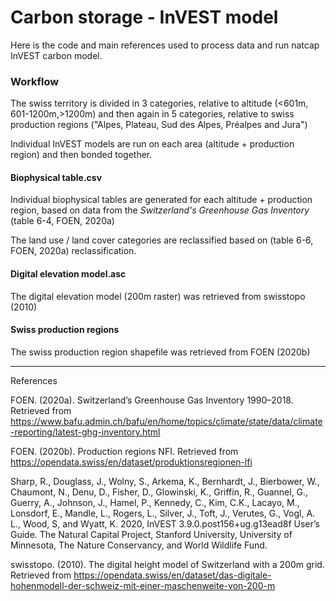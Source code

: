 # Carbon storage - InVEST model

Here is the code and main references used to process data and run natcap InVEST carbon model.

### Workflow

The swiss territory is divided in 3 categories, relative to altitude (<601m, 601-1200m,>1200m) and then again in 5 categories, relative to swiss production regions ("Alpes, Plateau, Sud des Alpes, Préalpes and Jura")

Individual InVEST models are run on each area (altitude + production region) and then bonded together. 

#### Biophysical table.csv

Individual biophysical tables are generated for each altitude + production region, based on data from the *Switzerland's Greenhouse Gas Inventory* (table 6-4, FOEN, 2020a)

The land use / land cover categories are reclassified based on (table 6-6, FOEN, 2020a) reclassification. 

#### Digital elevation model.asc

The digital elevation model (200m raster) was retrieved from swisstopo (2010)

#### Swiss production regions

The swiss production region shapefile was retrieved from FOEN (2020b)

------

References 

FOEN. (2020a). Switzerland’s Greenhouse Gas Inventory 1990–2018. Retrieved from https://www.bafu.admin.ch/bafu/en/home/topics/climate/state/data/climate-reporting/latest-ghg-inventory.html

FOEN. (2020b). Production regions NFI. Retrieved from https://opendata.swiss/en/dataset/produktionsregionen-lfi

Sharp, R., Douglass, J., Wolny, S., Arkema, K., Bernhardt, J., Bierbower, W., Chaumont, N., Denu, D., Fisher, D., Glowinski, K., Griffin, R., Guannel, G., Guerry, A., Johnson, J., Hamel, P., Kennedy, C., Kim, C.K., Lacayo, M., Lonsdorf, E., Mandle, L., Rogers, L., Silver, J., Toft, J., Verutes, G., Vogl, A. L., Wood, S, and Wyatt, K. 2020, InVEST 3.9.0.post156+ug.g13ead8f User’s Guide. The Natural Capital Project, Stanford University, University of Minnesota, The Nature Conservancy, and World Wildlife Fund.

swisstopo. (2010). The digital height model of Switzerland with a 200m grid. Retrieved from https://opendata.swiss/en/dataset/das-digitale-hohenmodell-der-schweiz-mit-einer-maschenweite-von-200-m
